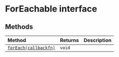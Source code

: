 # ForEachable interface













## Methods

| Method	   |  Returns	| Description|
|:-------------|:-------|:-----------|
|[`forEach(callbackfn)`](#foreachcallbackfn)      | `void` |  |



